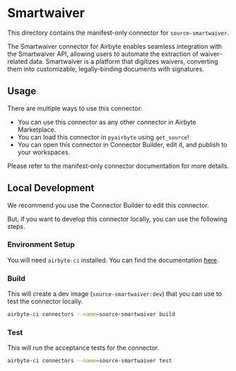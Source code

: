 # Smartwaiver
This directory contains the manifest-only connector for `source-smartwaiver`.

The Smartwaiver connector for Airbyte enables seamless integration with the Smartwaiver API, allowing users to automate the extraction of waiver-related data. Smartwaiver is a platform that digitizes waivers, converting them into customizable, legally-binding documents with signatures.

## Usage
There are multiple ways to use this connector:
- You can use this connector as any other connector in Airbyte Marketplace.
- You can load this connector in `pyairbyte` using `get_source`!
- You can open this connector in Connector Builder, edit it, and publish to your workspaces.

Please refer to the manifest-only connector documentation for more details.

## Local Development
We recommend you use the Connector Builder to edit this connector.

But, if you want to develop this connector locally, you can use the following steps.

### Environment Setup
You will need `airbyte-ci` installed. You can find the documentation [here](airbyte-ci).

### Build
This will create a dev image (`source-smartwaiver:dev`) that you can use to test the connector locally.
```bash
airbyte-ci connectors --name=source-smartwaiver build
```

### Test
This will run the acceptance tests for the connector.
```bash
airbyte-ci connectors --name=source-smartwaiver test
```


